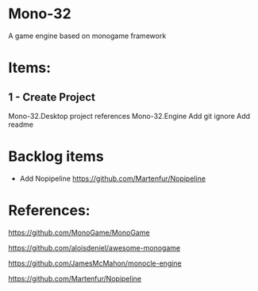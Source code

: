 # Mono-32
A game engine based on monogame framework

# Items: 

## 1 - Create Project

Mono-32.Desktop project references Mono-32.Engine
Add git ignore
Add readme




# Backlog items

- Add Nopipeline https://github.com/Martenfur/Nopipeline

# References:

https://github.com/MonoGame/MonoGame

https://github.com/aloisdeniel/awesome-monogame

https://github.com/JamesMcMahon/monocle-engine

https://github.com/Martenfur/Nopipeline